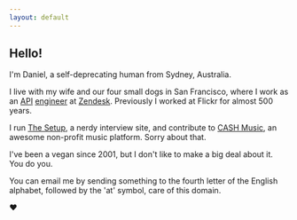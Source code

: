 ```yaml
---
layout: default
---
```


## Hello!

I'm Daniel, a self-deprecating human from Sydney, Australia.

I live with my wife and our four small dogs in San Francisco, where I work as an [API](https://developer.zendesk.com/rest_api "The Zendesk API.") [engineer](http://github.com/waferbaby/ "My GitHub account.") at [Zendesk](https://www.zendesk.com "Awesome customer support software."). Previously I worked at Flickr for almost 500 years.

I run [The Setup](https://usesthis.com/ "A nerdy interview site."), a nerdy interview site, and contribute to [CASH Music](http://cashmusic.org/ "A non-profit music platform."), an awesome non-profit music platform. Sorry about that.

I've been a vegan since 2001, but I don't like to make a big deal about it. You do you.

You can email me by sending something to the fourth letter of the English alphabet, followed by the 'at' symbol, care of this domain.

❤️